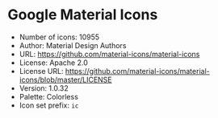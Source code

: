 # Google Material Icons

- Number of icons: 10955
- Author: Material Design Authors
- URL: https://github.com/material-icons/material-icons
- License: Apache 2.0
- License URL: https://github.com/material-icons/material-icons/blob/master/LICENSE
- Version: 1.0.32
- Palette: Colorless
- Icon set prefix: `ic`
